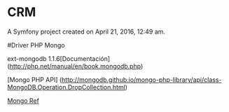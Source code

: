 CRM
===

A Symfony project created on April 21, 2016, 12:49 am.

#Driver PHP Mongo

ext-mongodb 1.1.6[Documentación] (http://php.net/manual/en/book.mongodb.php)

[Mongo PHP API] (http://mongodb.github.io/mongo-php-library/api/class-MongoDB.Operation.DropCollection.html)

[Mongo Ref](https://docs.mongodb.com/manual/reference/)
